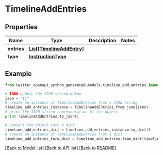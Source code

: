 # TimelineAddEntries


## Properties
Name | Type | Description | Notes
------------ | ------------- | ------------- | -------------
**entries** | [**List[TimelineAddEntry]**](TimelineAddEntry.md) |  | 
**type** | [**InstructionType**](InstructionType.md) |  | 

## Example

```python
from twitter_openapi_python_generated.models.timeline_add_entries import TimelineAddEntries

# TODO update the JSON string below
json = "{}"
# create an instance of TimelineAddEntries from a JSON string
timeline_add_entries_instance = TimelineAddEntries.from_json(json)
# print the JSON string representation of the object
print TimelineAddEntries.to_json()

# convert the object into a dict
timeline_add_entries_dict = timeline_add_entries_instance.to_dict()
# create an instance of TimelineAddEntries from a dict
timeline_add_entries_form_dict = timeline_add_entries.from_dict(timeline_add_entries_dict)
```
[[Back to Model list]](../README.md#documentation-for-models) [[Back to API list]](../README.md#documentation-for-api-endpoints) [[Back to README]](../README.md)


